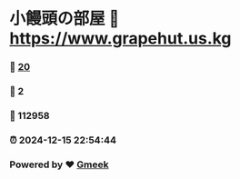 # 小饅頭の部屋 :link: https://www.grapehut.us.kg 
### :page_facing_up: [20](https://www.grapehut.us.kg/tag.html) 
### :speech_balloon: 2 
### :hibiscus: 112958 
### :alarm_clock: 2024-12-15 22:54:44 
### Powered by :heart: [Gmeek](https://github.com/Meekdai/Gmeek)
